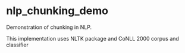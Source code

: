 # nlp_chunking_demo
Demonstration of chunking in NLP.

This implementation uses NLTK package and CoNLL 2000 corpus and classifier
